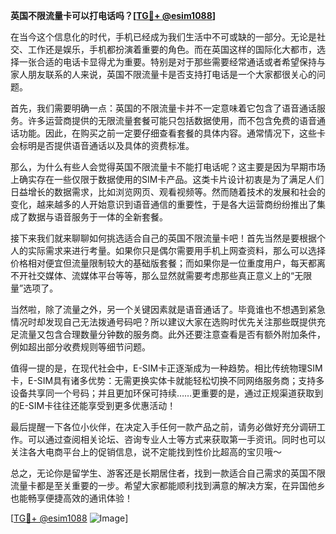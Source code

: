 **英国不限流量卡可以打电话吗？[[TG💪+ @esim1088](https://t.me/s/esim1088)]**

在当今这个信息化的时代，手机已经成为我们生活中不可或缺的一部分。无论是社交、工作还是娱乐，手机都扮演着重要的角色。而在英国这样的国际化大都市，选择一张合适的电话卡显得尤为重要。特别是对于那些需要经常通话或者希望保持与家人朋友联系的人来说，英国不限流量卡是否支持打电话是一个大家都很关心的问题。

首先，我们需要明确一点：英国的不限流量卡并不一定意味着它包含了语音通话服务。许多运营商提供的无限流量套餐可能只包括数据使用，而不包含免费的语音通话功能。因此，在购买之前一定要仔细查看套餐的具体内容。通常情况下，这些卡会标明是否提供语音通话以及具体的资费标准。

那么，为什么有些人会觉得英国不限流量卡不能打电话呢？这主要是因为早期市场上确实存在一些仅限于数据使用的SIM卡产品。这类卡片设计初衷是为了满足人们日益增长的数据需求，比如浏览网页、观看视频等。然而随着技术的发展和社会的变化，越来越多的人开始意识到语音通信的重要性，于是各大运营商纷纷推出了集成了数据与语音服务于一体的全新套餐。

接下来我们就来聊聊如何挑选适合自己的英国不限流量卡吧！首先当然是要根据个人的实际需求来进行考量。如果你只是偶尔需要用手机上网查资料，那么可以选择价格相对便宜但流量限制较大的基础版套餐；而如果你是一位重度用户，每天都离不开社交媒体、流媒体平台等等，那么显然就需要考虑那些真正意义上的“无限量”选项了。

当然啦，除了流量之外，另一个关键因素就是语音通话了。毕竟谁也不想遇到紧急情况时却发现自己无法拨通号码吧？所以建议大家在选购时优先关注那些既提供充足流量又包含合理数量分钟数的服务商。此外还要注意查看是否有额外附加条件，例如超出部分收费规则等细节问题。

值得一提的是，在现代社会中，E-SIM卡正逐渐成为一种趋势。相比传统物理SIM卡，E-SIM具有诸多优势：无需更换实体卡就能轻松切换不同网络服务商；支持多设备共享同一个号码；并且更加环保可持续……更重要的是，通过正规渠道获取到的E-SIM卡往往还能享受到更多优惠活动！

最后提醒一下各位小伙伴，在决定入手任何一款产品之前，请务必做好充分调研工作。可以通过查阅相关论坛、咨询专业人士等方式来获取第一手资讯。同时也可以关注各大电商平台上的促销信息，说不定能找到性价比超高的宝贝哦～

总之，无论你是留学生、游客还是长期居住者，找到一款适合自己需求的英国不限流量卡都是至关重要的一步。希望大家都能顺利找到满意的解决方案，在异国他乡也能畅享便捷高效的通讯体验！

[[TG💪+ @esim1088](https://t.me/s/esim1088) ![Image](https://i.postimg.cc/4NQfJmqS/Snipaste-2025-05-13-00-14-12.png)]